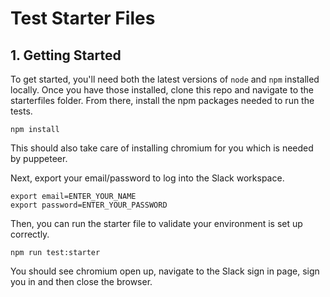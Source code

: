 # Test Starter Files


 ## 1. Getting Started

To get started, you'll need both the latest versions of `node` and `npm` installed locally. Once you have those installed, clone this repo and navigate to the starterfiles folder. From there, install the npm packages needed to run the tests.
```
npm install
```
This should also take care of installing chromium for you which is needed by puppeteer.

Next, export your email/password to log into the Slack workspace.
```
export email=ENTER_YOUR_NAME
export password=ENTER_YOUR_PASSWORD
```

Then, you can run the starter file to validate your environment is set up correctly.
```
npm run test:starter
```

You should see chromium open up, navigate to the Slack sign in page, sign you in and then close the browser. 

